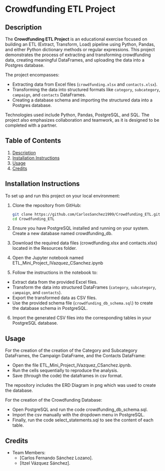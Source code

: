 # Crowdfunding ETL Project

## Description
The **Crowdfunding ETL Project** is an educational exercise focused on building an ETL (Extract, Transform, Load) pipeline using Python, Pandas, and either Python dictionary methods or regular expressions. This project demonstrates the process of extracting and transforming crowdfunding data, creating meaningful DataFrames, and uploading the data into a Postgres database.

The project encompasses:
- Extracting data from Excel files (`crowdfunding.xlsx` and `contacts.xlsx`).
- Transforming the data into structured formats like `category`, `subcategory`, `campaign`, and `contacts` DataFrames.
- Creating a database schema and importing the structured data into a Postgres database.

Technologies used include Python, Pandas, PostgreSQL, and SQL. The project also emphasizes collaboration and teamwork, as it is designed to be completed with a partner.

## Table of Contents
1. [Description](#description)
2. [Installation Instructions](#installation-instructions)
3. [Usage](#usage)
4. [Credits](#credits)

## Installation Instructions

To set up and run this project on your local environment:

1. Clone the repository from GitHub:
   ```bash
   git clone https://github.com/CarlosSanchez1999/Crowdfunding_ETL.git
   cd Crowdfunding_ETL
   
2. Ensure you have PostgreSQL installed and running on your system. Create a new database named crowdfunding_db.

3. Download the required data files (crowdfunding.xlsx and contacts.xlsx) located in the Resources folder.

4. Open the Jupyter notebook named ETL_Mini_Project_IVazquez_CSanchez.ipynb

5. Follow the instructions in the notebook to:
- Extract data from the provided Excel files.
- Transform the data into structured DataFrames (`category`, `subcategory`, `campaign`, and `contacts`).
- Export the transformed data as CSV files.
- Use the provided schema file (`crowdfunding_db_schema.sql`) to create the database schema in PostgreSQL.
  
6. Import the generated CSV files into the corresponding tables in your PostgreSQL database.

## Usage
For the creation of the creation of the Category and Subcategory DataFrames, the Campaign DataFrame, and the Contacts DataFrame:
   - Open the file ETL_Mini_Project_IVazquez_CSanchez.ipynb.
   - Run the cells sequentially to reproduce the analysis.
   - Save (through the code) the dataframes in csv format.

The repository includes the ERD Diagram in png which was used to create the database.

For the creation of the Crowdfunding Database:
   - Open PostgreSQL and run the code crowdfunding_db_schema.sql.
   - Import the csv manually with the dropdown menu in PostgreSQL.
   - Finally, run the code select_statements.sql to see the content of each table.

## Credits
- Team Members:
  - [Carlos Fernando Sánchez Lozano].
  - [Itzel Vázquez Sánchez].
